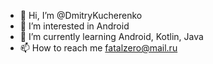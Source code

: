 - 👋 Hi, I’m @DmitryKucherenko
- 👀 I’m interested in Android
- 🌱 I’m currently learning Android, Kotlin, Java
- 📫 How to reach me fatalzero@mail.ru

<!---
DmitryKucherenko/DmitryKucherenko is a ✨ special ✨ repository because its `README.md` (this file) appears on your GitHub profile.
You can click the Preview link to take a look at your changes.
--->
